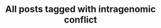 ---
layout: tag
title: "All posts tagged with intragenomic conflict"
permalink: /weblog/tags/intragenomic-conflict/
taxonomy: intragenomic conflict
---